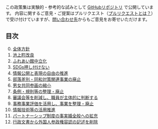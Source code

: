 この政策集は実験的・参考的な試みとして [GitHubリポジトリ](https://github.com/mimidesunya/kawasaki-mirai) で公開しています。
内容に関するご意見・ご提案はプルリクエスト（[プルリクエストとは？](https://backlog.com/ja/git-tutorial/pull-request/01/)）で受け付けていますが、[問い合わせ先](https://tatsuhiko.miya.be/#contact)からもご意見をお寄せいただけます。

## 目次
00. [全体方針](00_全体方針.md)
11. [池上町改良](11_池上町改良.md)
12. [ふれあい館中立化](12_ふれあい館中立化.md)
13. [SDGs押し付けない](13_SDGs押し付けない.md)
14. [情報公開と表現の自由の推進](14_情報公開と表現の自由の推進.md)
15. [部落差別・同和対策関連事業の廃止](15_部落差別・同和対策関連事業の廃止.md)
16. [男女共同参画の縮小](16_男女共同参画の縮小.md)
17. [条例・規則等の整理・廃止](17_条例・規則等の整理・廃止.md)
18. [審議会等を削減し、職員が主体的に判断する](18_審議会等を削減し、職員が主体的に判断する.md)
19. [事務事業評価を活用し、事業を整理・廃止](19_事務事業評価を活用し、事業を整理・廃止.md)
20. [情報技術等の活用推進](20_情報技術の活用推進.md)
21. [パートナーシップ制度の事実婚全般への拡充](21_パートナーシップ制度の事実婚全般への拡充.md)
22. [行政文書から外国人参政権容認の記述を削除](22_行政文書から外国人参政権容認の記述を削除.md)

